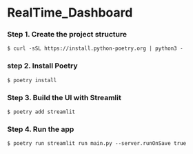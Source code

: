 # RealTime_Dashboard

### Step 1. Create the project structure
```
$ curl -sSL https://install.python-poetry.org | python3 -
```
### step 2. Install Poetry
```
$ poetry install
```

### Step 3. Build the UI with Streamlit
```
$ poetry add streamlit
```

### Step 4. Run the app 
```
$ poetry run streamlit run main.py --server.runOnSave true
```